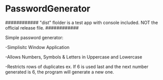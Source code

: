 # PasswordGenerator

############
"dist" flolder is a test app with console included. NOT the official release file.
############

Simple password generator:

-Simplisitc Window Application

-Allows Numbers, Symbols & Letters in Uppercase and Lowercase

-Restricts rows of duplicates ex. If 6 is used last and the next number generated is 6, the program will generate a new one.
